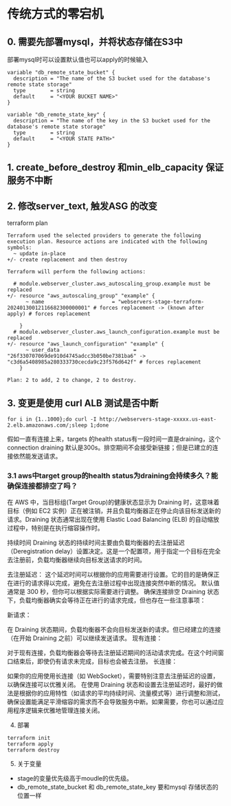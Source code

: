 # 传统方式的零宕机
## 0. 需要先部署mysql，并将状态存储在S3中
部署mysql时可以设置默认值也可以apply的时候输入
```hcl
variable "db_remote_state_bucket" {
  description = "The name of the S3 bucket used for the database's remote state storage"
  type        = string
  default     = "<YOUR BUCKET NAME>"
}

variable "db_remote_state_key" {
  description = "The name of the key in the S3 bucket used for the database's remote state storage"
  type        = string
  default     = "<YOUR STATE PATH>"
}
```

## 1. create_before_destroy 和min_elb_capacity 保证服务不中断


## 2. 修改server_text, 触发ASG 的改变
terraform plan
```
Terraform used the selected providers to generate the following execution plan. Resource actions are indicated with the following symbols:
  ~ update in-place
+/- create replacement and then destroy

Terraform will perform the following actions:

  # module.webserver_cluster.aws_autoscaling_group.example must be replaced
+/- resource "aws_autoscaling_group" "example" {
      ~ name                      = "webservers-stage-terraform-20240130012116682300000001" # forces replacement -> (known after apply) # forces replacement

    }
  # module.webserver_cluster.aws_launch_configuration.example must be replaced
+/- resource "aws_launch_configuration" "example" {
      ~ user_data                        = "26f330707069de910d4745adcc3b050be7381ba6" -> "c3d6a5408985a280333730cecda9c23f576d642f" # forces replacement
    }

Plan: 2 to add, 2 to change, 2 to destroy.
```

## 3. 变更是使用 curl ALB 测试是否中断
```
for i in {1..1000};do curl -I http://webservers-stage-xxxxx.us-east-2.elb.amazonaws.com/;sleep 1;done
```
假如一直有连接上来，targets 的health status有一段时间一直是draining，这个connection draining 默认是300s。排空期间不会接受新链接；但是已建立的连接依然能发送请求。

### 3.1 aws中target group的health status为draining会持续多久？能确保连接都排空了吗？
在 AWS 中，当目标组(Target Group)的健康状态显示为 Draining 时，这意味着目标（例如 EC2 实例）正在被注销，并且负载均衡器正在停止向该目标发送新的请求。Draining 状态通常出现在使用 Elastic Load Balancing (ELB) 的自动缩放过程中，特别是在执行缩容操作时。

持续时间
Draining 状态的持续时间主要由负载均衡器的去注册延迟（Deregistration delay）设置决定。这是一个配置项，用于指定一个目标在完全去注册前，负载均衡器继续向目标发送请求的时间。

去注册延迟：
这个延迟时间可以根据你的应用需要进行设置。它的目的是确保正在进行的请求得以完成，避免在去注册过程中出现连接突然中断的情况。
默认值通常是 300 秒，但你可以根据实际需要进行调整。
确保连接排空
Draining 状态下，负载均衡器确实会等待正在进行的请求完成，但也存在一些注意事项：

新请求：

在 Draining 状态期间，负载均衡器不会向目标发送新的请求。但已经建立的连接（在开始 Draining 之前）可以继续发送请求。
现有连接：

对于现有连接，负载均衡器会等待去注册延迟期间的活动请求完成。在这个时间窗口结束后，即使仍有请求未完成，目标也会被去注册。
长连接：

如果你的应用使用长连接（如 WebSocket），需要特别注意去注册延迟的设置，以确保连接可以优雅关闭。
在使用 Draining 状态和设置去注册延迟时，最好的做法是根据你的应用特性（如请求的平均持续时间、流量模式等）进行调整和测试，确保设置能满足平滑缩容的需求而不会导致服务中断。如果需要，你也可以通过应用程序逻辑来优雅地管理连接关闭。

4. 部署

```
terraform init
terraform apply
terraform destroy
```

5. 关于变量
- stage的变量优先级高于moudle的优先级。
- db_remote_state_bucket 和 db_remote_state_key 要和mysql 存储状态的位置一样